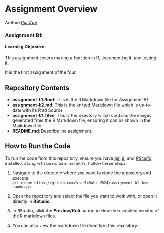 # Assignment Overview
Author:  [*Rui Guo*](https://github.com/low-hands)
### Assignment B1:

#### Learning Objective:

This assignment covers making a function in R, documenting it, and testing it. 

It is the first assignment of the four.

## Repository Contents

- **assignment-b1.Rmd**: This is the R Markdown file for Assignment B1.
- **assignment-b2.md**: This is the knitted Markdown file which is up-to-date with its Rmd Source.
- **assignment-b1_files**: This is the directory which contains the images generated from the R Markdown file, ensuring it can be shown in the Markdown file.
- **README.md**: Describe the assignment.

## How to Run the Code

To run the code from this repository, ensure you have _[git](https://git-scm.com)_, _[R](https://www.r-project.org)_, and _[RStudio](https://posit.co/download/rstudio-desktop/)_ installed, along with basic terminal skills. Follow these steps:

1. Navigate to the directory where you want to clone the repository and execute:  
   `git clone https://github.com/stat545ubc-2024/assignment-b1-low-hands.git`
   
2. Open the repository and select the file you want to work with, or open it directly in **RStudio**.

3. In RStudio, click the **Preview/Knit** button to view the compiled version of the R markdown files.

4. You can also view the markdown file directly in this repository.


